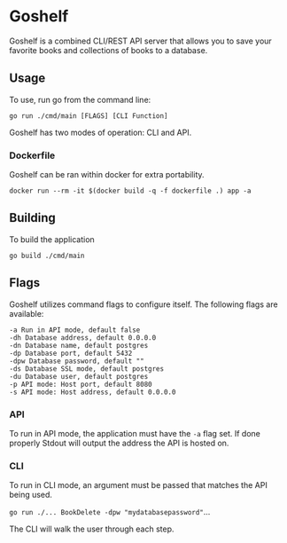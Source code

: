 # Goshelf

Goshelf is a combined CLI/REST API server that allows you to save your favorite books and collections of books to a database.

## Usage

To use, run go from the command line:

`go run ./cmd/main [FLAGS] [CLI Function]`

Goshelf has two modes of operation: CLI and API.

### Dockerfile

Goshelf can be ran within docker for extra portability.

`docker run --rm -it $(docker build -q -f dockerfile .) app -a`


## Building

To build the application

`go build ./cmd/main`

## Flags

Goshelf utilizes command flags to configure itself. The following flags are available:

```
-a Run in API mode, default false
-dh Database address, default 0.0.0.0
-dn Database name, default postgres
-dp Database port, default 5432
-dpw Database password, default ""
-ds Database SSL mode, default postgres
-du Database user, default postgres
-p API mode: Host port, default 8080
-s API mode: Host address, default 0.0.0.0
```

### API

To run in API mode, the application must have the `-a` flag set. If done properly Stdout will output the address the API is hosted on.

### CLI

To run in CLI mode, an argument must be passed that matches the API being used. 

`go run ./... BookDelete -dpw "mydatabasepassword"`...

The CLI will walk the user through each step.